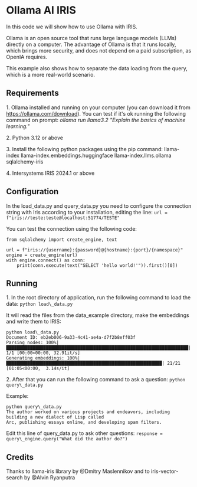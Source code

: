 # Ollama AI IRIS

In this code we will show how to use Ollama with IRIS.

Ollama is an open source tool that runs large language models (LLMs) directly on a computer. The advantage of Ollama is that it runs locally, which brings more security, and does not depend on a paid subscription, as OpenIA requires.

This example also shows how to separate the data loading from the query, which is a more real-world scenario.

## Requirements

1\. Ollama installed and running on your computer (you can download it from https://ollama.com/download). You can test if it's ok running the following command on prompt: *ollama run llama3.2 "Explain the basics of machine learning."*

2\. Python 3.12 or above

3\. Install the following python packages using the pip command:
llama-index
llama-index.embeddings.huggingface
llama-index.llms.ollama
sqlalchemy-iris

4\. Intersystems IRIS 2024.1 or above

## Configuration

In the load\_data.py and query\_data.py you need to configure the connection string with Iris according to your installation, editing the line: `url = f"iris://teste:teste@localhost:51774/TESTE"`

You can test the connection using the following code:
```
from sqlalchemy import create_engine, text

url = f"iris://{username}:{password}@{hostname}:{port}/{namespace}"
engine = create_engine(url)
with engine.connect() as conn:
    print(conn.execute(text("SELECT 'hello world!'")).first()[0])
```

## Running

1\. In the root directory of application, run the following command to load the data: `python load\_data.py`

It will read the files from the data\_example directory, make the embeddings and write them to IRIS:
```
python load\_data.py
Document ID: eb2eb006-9a33-4c41-ae4a-d7f2b8eff03f
Parsing nodes: 100%|█████████████████████████████████████████████████████████████████████| 1/1 [00:00<00:00, 32.91it/s]
Generating embeddings: 100%|███████████████████████████████████████████████████████████| 21/21 [01:05<00:00,  3.14s/it]
```
2\. After that you can run the following command to ask a question: `python query\_data.py`

Example:
```
python query\_data.py
The author worked on various projects and endeavors, including building a new dialect of Lisp called
Arc, publishing essays online, and developing spam filters.
```

Edit this line of query\_data.py to ask other questions: `response = query\_engine.query("What did the author do?")`

## Credits

Thanks to llama-iris library by @Dmitry Maslennikov and to iris-vector-search by @Alvin Ryanputra 

